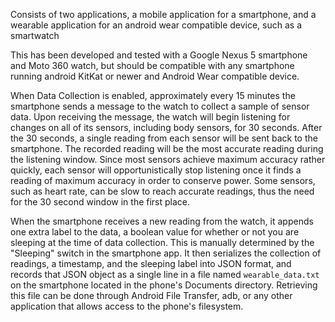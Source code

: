 Consists of two applications, a mobile application for a smartphone, and a wearable application for an android wear compatible device, such as a smartwatch

This has been developed and tested with a Google Nexus 5 smartphone and Moto 360 watch, but should be compatible with any smartphone running android KitKat or newer and Android Wear compatible device.

When Data Collection is enabled, approximately every 15 minutes the smartphone sends a message to the watch to collect a sample of sensor data. Upon receiving the message, the watch will begin listening for changes on all of its sensors, including body sensors, for 30 seconds. After the 30 seconds, a single reading from each sensor will be sent back to the smartphone. The recorded reading will be the most accurate reading during the listening window. Since most sensors achieve maximum accuracy rather quickly, each sensor will opportunistically stop listening once it finds a reading of maximum accuracy in order to conserve power. Some sensors, such as heart rate, can be slow to reach accurate readings, thus the need for the 30 second window in the first place.

When the smartphone receives a new reading from the watch, it appends one extra label to the data, a boolean value for whether or not you are sleeping at the time of data collection. This is manually determined by the "Sleeping" switch in the smartphone app. It then serializes the collection of readings, a timestamp, and the sleeping label into JSON format, and records that JSON object as a single line in a file named `wearable_data.txt` on the smartphone located in the phone's Documents directory. Retrieving this file can be done through Android File Transfer, adb, or any other application that allows access to the phone's filesystem.
